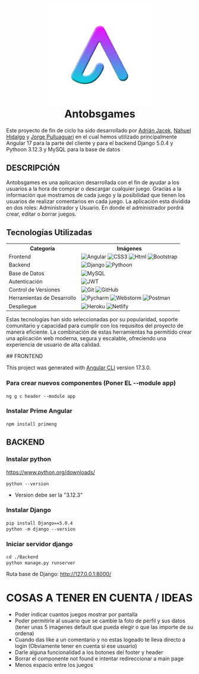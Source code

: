 <p align="center" style="margin-bottom: 0;">
  <img src="Frontend/src/assets/logo.png" width="300">
</p>

<h1 align="center" style="margin-top: 0;">
  Antobsgames
</h1>

Este proyecto de fin de ciclo ha sido desarrollado por [Adrián Jacek](https://github.com/adrinetor86), [Nahuel Hidalgo](https://github.com/adrinetor86) y [Jorge Pulluaguari](https://github.com/adrinetor86) en el cual hemos utilizado principalmente Angular 17 para la parte del cliente y para el backend Django 5.0.4 y Pythoon 3.12.3 y MySQL para la base de datos  
## DESCRIPCIÓN
Antobsgames es una aplicacion desarrollada con el fin de ayudar a los usuarios a la hora de comprar o descargar cualquier juego. Gracias a la información que mostramos de cada juego y la posibilidad que tienen los usuarios de realizar comentarios en cada juego.
La aplicación esta dividida en dos roles: Administrador y Usuario. En donde el administrador pordrá crear, editar o borrar juegos.
## Tecnologías Utilizadas

<table>
  <tr>
    <th>Categoría</th>
    <th>Imágenes</th>
  </tr>
  <tr>
    <td>Frontend</td>
    <td>
      <img src="https://upload.wikimedia.org/wikipedia/commons/thumb/c/cf/Angular_full_color_logo.svg/512px-Angular_full_color_logo.svg.png" alt="Angular" width="50">
      <img src="https://upload.wikimedia.org/wikipedia/commons/d/d5/CSS3_logo_and_wordmark.svg" alt="CSS3" width="40">
      <img src="https://upload.wikimedia.org/wikipedia/commons/thumb/6/61/HTML5_logo_and_wordmark.svg/512px-HTML5_logo_and_wordmark.svg.png" alt="Html" width="50">
      <img src="https://upload.wikimedia.org/wikipedia/commons/thumb/b/b2/Bootstrap_logo.svg/2560px-Bootstrap_logo.svg.png" alt="Bootstrap" width="50">
    </td>
  </tr>
  <tr>
    <td>Backend</td>
    <td>
      <img src="https://juststickers.in/wp-content/uploads/2016/05/django-badge.png" alt="Django" width="50">
      <img src="https://upload.wikimedia.org/wikipedia/commons/thumb/c/c3/Python-logo-notext.svg/1869px-Python-logo-notext.svg.png" alt="Pythoon" width="50">
    </td>
  </tr>
  <tr>
    <td>Base de Datos</td>
    <td>
      <img src="https://qloudea.com/blog/wp-content/uploads/2022/11/mysql-logo.jpg" alt="MySQL" width="100">
    </td>
  </tr>
  <tr>
    <td>Autenticación</td>
    <td>
      <img src="https://cdn.worldvectorlogo.com/logos/jwt-3.svg" alt="JWT" width="50">
    </td>
  </tr>
  <tr>
    <td>Control de Versiones</td>
    <td>
      <img src="https://git-scm.com/images/logos/downloads/Git-Icon-1788C.png" alt="Git" width="50">
      <img src="https://encrypted-tbn0.gstatic.com/images?q=tbn:ANd9GcQXDgKo9QjWONkzHlgZSjFWISQKPcATfj0Dfw&s" alt="GitHub" width="50">
    </td>
  </tr>
  <tr>
    <td>Herramientas de Desarrollo</td>
    <td>
      <img src="https://seeklogo.com/images/P/pycharm-edu-logo-73119B2E09-seeklogo.com.png" alt="Pycharm" width="50">
      <img src="https://example.com/images/vscode.png" alt="Webstorm" width="50">
      <img src="https://example.com/images/postman.png" alt="Postman" width="50">
    </td>
  </tr>
  <tr>
    <td>Despliegue</td>
    <td>
      <img src="https://example.com/images/heroku.png" alt="Heroku" width="50">
      <img src="https://example.com/images/netlify.png" alt="Netlify" width="50">
    </td>
  </tr>
</table>

<p>Estas tecnologías han sido seleccionadas por su popularidad, soporte comunitario y capacidad para cumplir con los requisitos del proyecto de manera eficiente. La combinación de estas herramientas ha permitido crear una aplicación web moderna, segura y escalable, ofreciendo una experiencia de usuario de alta calidad.</p>
## FRONTEND

This project was generated with [Angular CLI](https://github.com/angular/angular-cli) version 17.3.0.  
### Para crear nuevos componentes (Poner EL --module app)
    ng g c header --module app
### Instalar Prime Angular
    npm install primeng

## BACKEND

### Instalar python 
https://www.python.org/downloads/

    python --version
* Version debe ser la "3.12.3"

### Instalar Django
    pip install Django==5.0.4
    python -m django --version

### Iniciar servidor django
    cd ./Backend
    python manage.py runserver

Ruta base de Django: http://127.0.0.1:8000/


# COSAS A TENER EN CUENTA / IDEAS
* Poder indicar cuantos juegos mostrar por pantalla 
* Poder permitirle al usuario que se cambie la foto de perfil y sus datos (tener unas 5 imagenes default que pueda elegir o que las importe de su ordena)
* Cuando das like a un comentario y no estas logeado te lleva directo a login (Obviamente tener en cuenta si ese usuario)
* Darle alguna funcionalidad a los botones del footer y header
* Borrar el componente not found e intentar redireccionar a main page
* Menos espacio entre los juegos
